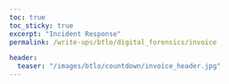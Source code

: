 ```yaml
---
toc: true
toc_sticky: true
excerpt: "Incident Response"
permalink: /write-ups/btlo/digital_forensics/invoice

header:
  teaser: "/images/btlo/countdown/invoice_header.jpg"
---
```


